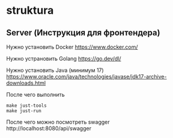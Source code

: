 # struktura

## Server (Инструкция для фронтендера)

Нужно установить Docker https://www.docker.com/

Нужно устрановить Golang https://go.dev/dl/

Нужно установить Java (минимум 17) https://www.oracle.com/java/technologies/javase/jdk17-archive-downloads.html

После чего выполнить

```
make just-tools
make just-run
```

После чего можно посмотреть swagger http://localhost:8080/api/swagger
